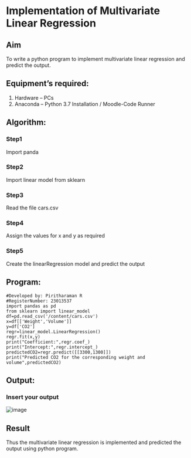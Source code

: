 # Implementation of Multivariate Linear Regression
## Aim
To write a python program to implement multivariate linear regression and predict the output.
## Equipment’s required:
1.	Hardware – PCs
2.	Anaconda – Python 3.7 Installation / Moodle-Code Runner
## Algorithm:
### Step1
Import panda

### Step2
Import linear model from sklearn

### Step3
Read the file cars.csv


### Step4
Assign the values for x and y as required

### Step5
Create the linearRegression model and predict the output

## Program:
```
#Developed by: Piritharaman R
#RegisterNumber: 23013537
import pandas as pd
from sklearn import linear_model
df=pd.read_csv('/content/cars.csv')
x=df[['Weight','Volume']]
y=df['CO2']
regr=linear_model.LinearRegression()
regr.fit(x,y)
print("Coefficient:",regr.coef_)
print("Intercept:",regr.intercept_)
predictedCO2=regr.predict([[3300,1300]])
print("Predicted CO2 for the corresponding weight and volume",predictedCO2)

```
## Output:

### Insert your output
![image](https://github.com/ramanpiritha/Multivariate-Linear-Regression/assets/147084116/4ffb8c2c-e57c-4fb6-85a3-e2fba5fb0cd0)


## Result
Thus the multivariate linear regression is implemented and predicted the output using python program.
